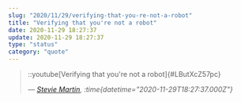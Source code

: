 ```yaml
---
slug: "2020/11/29/verifying-that-you-re-not-a-robot"
title: "Verifying that you're not a robot"
date: 2020-11-29 18:27:37
update: 2020-11-29 18:27:37
type: "status"
category: "quote"
---
```


> ::youtube[Verifying that you're not a robot]{#LButXcZ57pc}
>
> <cite>&mdash; [Stevie Martin](https://www.youtube.com/watch?v=LButXcZ57pc), :time{datetime="2020-11-29T18:27:37.000Z"}</cite>

